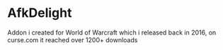 # AfkDelight
 Addon i created for World of Warcraft which i released back in 2016, on curse.com it reached over 1200+ downloads
